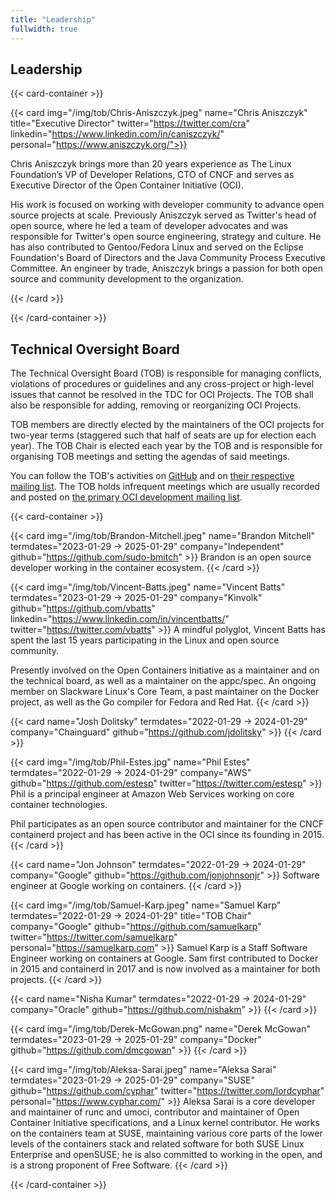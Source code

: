 ```yaml
---
title: "Leadership"
fullwidth: true
---
```


## Leadership

{{< card-container >}}

{{< card img="/img/tob/Chris-Aniszczyk.jpeg" name="Chris Aniszczyk" title="Executive Director" twitter="https://twitter.com/cra" linkedin="https://www.linkedin.com/in/caniszczyk/" personal="https://www.aniszczyk.org/">}}

Chris Aniszczyk brings more than 20 years experience as The Linux Foundation’s
VP of Developer Relations, CTO of CNCF and serves as Executive Director of the
Open Container Initiative (OCI).

His work is focused on working with developer community to advance open source
projects at scale. Previously Aniszczyk served as Twitter's head of open
source, where he led a team of developer advocates and was responsible for
Twitter's open source engineering, strategy and culture. He has also
contributed to Gentoo/Fedora Linux and served on the Eclipse Foundation's Board
of Directors and the Java Community Process Executive Committee. An engineer by
trade, Aniszczyk brings a passion for both open source and community
development to the organization.

{{< /card >}}

{{< /card-container >}}

## Technical Oversight Board

The Technical Oversight Board (TOB) is responsible for managing conflicts, violations of procedures or guidelines and any cross-project or high-level issues that cannot be resolved in the TDC for OCI Projects.
The TOB shall also be responsible for adding, removing or reorganizing OCI Projects.

TOB members are directly elected by the maintainers of the OCI projects for two-year terms (staggered such that half of seats are up for election each year).
The TOB Chair is elected each year by the TOB and is responsible for organising TOB meetings and setting the agendas of said meetings.

You can follow the TOB's activities on [GitHub](https://github.com/opencontainers/tob) and on [their respective mailing list](https://groups.google.com/a/opencontainers.org/forum/#!forum/tob).
The TOB holds infrequent meetings which are usually recorded and posted on [the primary OCI development mailing list](https://groups.google.com/a/opencontainers.org/forum/#!forum/dev).

{{< card-container >}}

{{< card img="/img/tob/Brandon-Mitchell.jpeg" name="Brandon Mitchell" termdates="2023-01-29 → 2025-01-29" company="Independent" github="https://github.com/sudo-bmitch" >}}
Brandon is an open source developer working in the container ecosystem.
{{< /card >}}

{{< card img="/img/tob/Vincent-Batts.jpeg" name="Vincent Batts" termdates="2023-01-29 → 2025-01-29" company="Kinvolk" github="https://github.com/vbatts" linkedin="https://www.linkedin.com/in/vincentbatts/" twitter="https://twitter.com/vbatts" >}}
A mindful polyglot, Vincent Batts has spent the last 15 years participating in
the Linux and open source community.

Presently involved on the Open Containers Initiative as a maintainer and on the
technical board, as well as a maintainer on the appc/spec. An ongoing member on
Slackware Linux's Core Team, a past maintainer on the Docker project, as well
as the Go compiler for Fedora and Red Hat.
{{< /card >}}

{{< card name="Josh Dolitsky" termdates="2022-01-29 → 2024-01-29" company="Chainguard" github="https://github.com/jdolitsky" >}}
{{< /card >}}

{{< card img="/img/tob/Phil-Estes.jpg" name="Phil Estes" termdates="2022-01-29 → 2024-01-29" company="AWS" github="https://github.com/estesp" twitter="https://twitter.com/estesp" >}}
Phil is a principal engineer at Amazon Web Services working on core container
technologies.

Phil participates as an open source contributor and maintainer for the
CNCF containerd project and has been active in the OCI since its founding
in 2015.
{{< /card >}}

{{< card name="Jon Johnson" termdates="2022-01-29 → 2024-01-29" company="Google" github="https://github.com/jonjohnsonjr" >}}
Software engineer at Google working on containers.
{{< /card >}}

{{< card img="/img/tob/Samuel-Karp.jpeg" name="Samuel Karp" termdates="2022-01-29 → 2024-01-29" title="TOB Chair" company="Google" github="https://github.com/samuelkarp" twitter="https://twitter.com/samuelkarp" personal="https://samuelkarp.com" >}}
Samuel Karp is a Staff Software Engineer working on containers at Google. Sam
first contributed to Docker in 2015 and containerd in 2017 and is now involved
as a maintainer for both projects.
{{< /card >}}

{{< card name="Nisha Kumar" termdates="2022-01-29 → 2024-01-29" company="Oracle" github="https://github.com/nishakm" >}}
{{< /card >}}

{{< card img="/img/tob/Derek-McGowan.png" name="Derek McGowan" termdates="2023-01-29 → 2025-01-29" company="Docker" github="https://github.com/dmcgowan" >}}
{{< /card >}}

{{< card img="/img/tob/Aleksa-Sarai.jpeg" name="Aleksa Sarai" termdates="2023-01-29 → 2025-01-29" company="SUSE" github="https://github.com/cyphar" twitter="https://twitter.com/lordcyphar" personal="https://www.cyphar.com/" >}}
Aleksa Sarai is a core developer and maintainer of runc and umoci, contributor
and maintainer of Open Container Initiative specifications, and a Linux kernel
contributor. He works on the containers team at SUSE, maintaining various core
parts of the lower levels of the containers stack and related software for both
SUSE Linux Enterprise and openSUSE; he is also committed to working in the
open, and is a strong proponent of Free Software.
{{< /card >}}

{{< /card-container >}}

